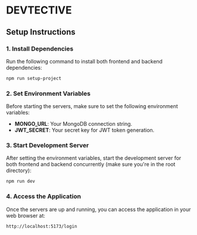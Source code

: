 # DEVTECTIVE
## Setup Instructions

### 1. Install Dependencies

Run the following command to install both frontend and backend dependencies:

```bash
npm run setup-project
```

### 2. Set Environment Variables

Before starting the servers, make sure to set the following environment variables:
* **MONGO_URL**: Your MongoDB connection string.
* **JWT_SECRET**: Your secret key for JWT token generation.

### 3. Start Development Server

After setting the environment variables, start the development server for both frontend and backend concurrently (make sure you're in the root directory):

```bash
npm run dev
```

### 4. Access the Application

Once the servers are up and running, you can access the application in your web browser at:

```bash
http://localhost:5173/login
```